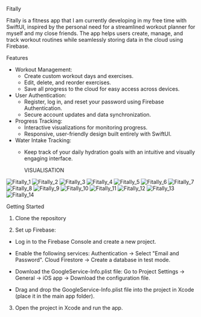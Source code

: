 Fitally

Fitally is a fitness app that I am currently developing in my free time with SwiftUI, inspired by the personal need for a streamlined workout planner for myself and my close friends.
The app helps users create, manage, and track workout routines while seamlessly storing data in the cloud using Firebase.

Features
- Workout Management: 
  - Create custom workout days and exercises.
  - Edit, delete, and reorder exercises.
  - Save all progress to the cloud for easy access across devices.
- User Authentication: 
  - Register, log in, and reset your password using Firebase Authentication.
  - Secure account updates and data synchronization.
- Progress Tracking:
  - Interactive visualizations for monitoring progress.
  - Responsive, user-friendly design built entirely with SwiftUI.
- Water Intake Tracking:
  - Keep track of your daily hydration goals with an intuitive and visually engaging interface.


    VISUALISATION

![Fitally_1](https://github.com/user-attachments/assets/064f4aa3-f020-4c0e-a75d-fc8b87a12212) ![Fitally_2](https://github.com/user-attachments/assets/758ce23f-715f-405c-98e3-7ae38746a858) ![Fitally_3](https://github.com/user-attachments/assets/adfc5fa1-cda4-494b-8c38-80f06fd3de0a) ![Fitally_4](https://github.com/user-attachments/assets/e5ce89e1-e186-4104-a9de-f94ce77599c6) ![Fitally_5](https://github.com/user-attachments/assets/74cdf056-9b64-46e5-9ba0-8cc709480d32) ![Fitally_6](https://github.com/user-attachments/assets/e29c27c4-eee5-4c61-8906-45b2243e2fbd) ![Fitally_7](https://github.com/user-attachments/assets/9e70c5dc-3414-4822-be45-eb92f73898c6) ![Fitally_8](https://github.com/user-attachments/assets/b5819f0e-c097-42e4-b37e-938d7ecfb424) ![Fitally_9](https://github.com/user-attachments/assets/aa5f962c-551a-45c3-a51a-29fc5d549d98) ![Fitally_10](https://github.com/user-attachments/assets/a7f1fef0-b8a7-4672-9d54-3b5c0e75970a) ![Fitally_11](https://github.com/user-attachments/assets/417ce831-1a49-4411-85cc-b28b77299f16) ![Fitally_12](https://github.com/user-attachments/assets/df4591c0-819a-4b58-a0d1-fedaf26bfc0e) ![Fitally_13](https://github.com/user-attachments/assets/a3a97d96-215b-4e1b-9b77-a20e1f68cbda) ![Fitally_14](https://github.com/user-attachments/assets/3505aba8-3a1e-4ace-9f0a-d73b7be4b283)





Getting Started

1. Clone the repository

2. Set up Firebase:

- Log in to the Firebase Console and create a new project.
- Enable the following services:
  Authentication → Select "Email and Password".
  Cloud Firestore → Create a database in test mode.
- Download the GoogleService-Info.plist file:
  Go to Project Settings → General → iOS app → Download the configuration file.
  
- Drag and drop the GoogleService-Info.plist file into the project in Xcode (place it in the main app folder).

3. Open the project in Xcode and run the app.






